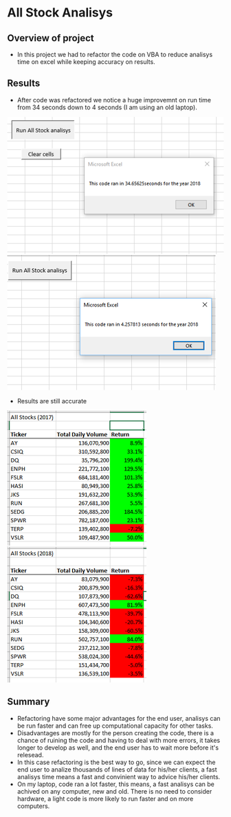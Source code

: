 # All Stock Analisys

## Overview of project

- In this project we had to refactor the code on VBA to reduce analisys time on excel while keeping accuracy on results.

## Results

- After code was refactored we notice a huge improvemnt on run time from 34 seconds down to 4 seconds (I am using an old laptop).

![before refactoring](runtimebeforerefactoring.png)
![after refactoring](Refactored.png)

- Results are still accurate

![Analisys for 2017](VBA_Challenge_2017.png)
![Analisys for 2018](VBA_Challenge_2018.png)

## Summary

- Refactoring have some major advantages for the end user, analisys can be run faster and can free up computational capacity for other tasks.
- Disadvantages are mostly for the person creating the code, there is a chance of ruining the code and having to deal with more errors, it takes longer to develop as well, and the end user has to wait more before it's relesead.
- In this case refactoring is the best way to go, since we can expect the end user to analize thousands of lines of data for his/her clients, a fast analisys time means a fast and convinient way to advice his/her clients.
- On my laptop, code ran a lot faster, this means, a fast analisys can be achived on any computer, new and old. There is no need to consider hardware, a light code is more likely to run faster and on more computers.
